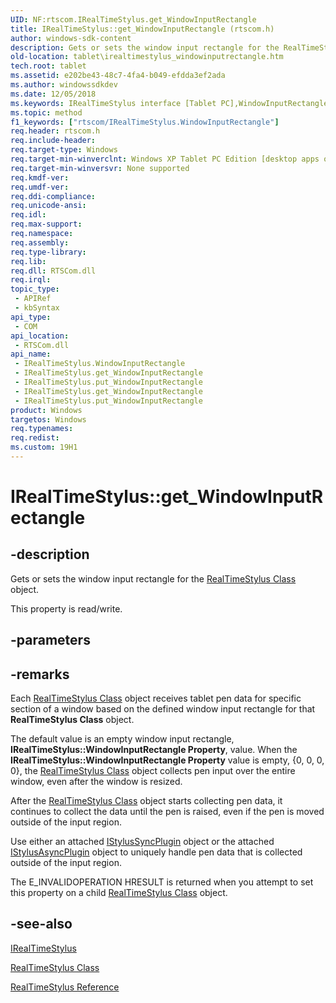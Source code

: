 ```yaml
---
UID: NF:rtscom.IRealTimeStylus.get_WindowInputRectangle
title: IRealTimeStylus::get_WindowInputRectangle (rtscom.h)
author: windows-sdk-content
description: Gets or sets the window input rectangle for the RealTimeStylus Class object.
old-location: tablet\irealtimestylus_windowinputrectangle.htm
tech.root: tablet
ms.assetid: e202be43-48c7-4fa4-b049-efdda3ef2ada
ms.author: windowssdkdev
ms.date: 12/05/2018
ms.keywords: IRealTimeStylus interface [Tablet PC],WindowInputRectangle property, IRealTimeStylus.WindowInputRectangle, IRealTimeStylus.get_WindowInputRectangle, IRealTimeStylus.put_WindowInputRectangle, IRealTimeStylus::WindowInputRectangle, IRealTimeStylus::get_WindowInputRectangle, IRealTimeStylus::put_WindowInputRectangle, WindowInputRectangle property [Tablet PC], WindowInputRectangle property [Tablet PC],IRealTimeStylus interface, e202be43-48c7-4fa4-b049-efdda3ef2ada, get_WindowInputRectangle, rtscom/IRealTimeStylus::WindowInputRectangle, rtscom/IRealTimeStylus::get_WindowInputRectangle, rtscom/IRealTimeStylus::put_WindowInputRectangle, tablet.irealtimestylus_windowinputrectangle
ms.topic: method
f1_keywords: ["rtscom/IRealTimeStylus.WindowInputRectangle"]
req.header: rtscom.h
req.include-header: 
req.target-type: Windows
req.target-min-winverclnt: Windows XP Tablet PC Edition [desktop apps only]
req.target-min-winversvr: None supported
req.kmdf-ver: 
req.umdf-ver: 
req.ddi-compliance: 
req.unicode-ansi: 
req.idl: 
req.max-support: 
req.namespace: 
req.assembly: 
req.type-library: 
req.lib: 
req.dll: RTSCom.dll
req.irql: 
topic_type:
 - APIRef
 - kbSyntax
api_type:
 - COM
api_location:
 - RTSCom.dll
api_name:
 - IRealTimeStylus.WindowInputRectangle
 - IRealTimeStylus.get_WindowInputRectangle
 - IRealTimeStylus.put_WindowInputRectangle
 - IRealTimeStylus.get_WindowInputRectangle
 - IRealTimeStylus.put_WindowInputRectangle
product: Windows
targetos: Windows
req.typenames: 
req.redist: 
ms.custom: 19H1
---
```


# IRealTimeStylus::get_WindowInputRectangle


## -description



Gets or sets the window input rectangle for the <a href="https://docs.microsoft.com/windows/desktop/tablet/realtimestylus-class">RealTimeStylus Class</a> object.



This property is read/write.


## -parameters


## -remarks



Each <a href="https://docs.microsoft.com/windows/desktop/tablet/realtimestylus-class">RealTimeStylus Class</a> object receives tablet pen data for specific section of a window based on the defined window input rectangle for that <b>RealTimeStylus Class</b> object.

The default value is an empty window input rectangle, <b>IRealTimeStylus::WindowInputRectangle Property</b>, value. When the <b>IRealTimeStylus::WindowInputRectangle Property</b> value is empty, {0, 0, 0, 0}, the <a href="https://docs.microsoft.com/windows/desktop/tablet/realtimestylus-class">RealTimeStylus Class</a> object collects pen input over the entire window, even after the window is resized.

After the <a href="https://docs.microsoft.com/windows/desktop/tablet/realtimestylus-class">RealTimeStylus Class</a> object starts collecting pen data, it continues to collect the data until the pen is raised, even if the pen is moved outside of the input region.

Use either an attached <a href="https://docs.microsoft.com/windows/desktop/api/rtscom/nn-rtscom-istylussyncplugin">IStylusSyncPlugin</a> object or the attached <a href="https://docs.microsoft.com/windows/desktop/api/rtscom/nn-rtscom-istylusasyncplugin">IStylusAsyncPlugin</a> object to uniquely handle pen data that is collected outside of the input region.

The E_INVALIDOPERATION HRESULT is returned when you attempt to set this property on a child <a href="https://docs.microsoft.com/windows/desktop/tablet/realtimestylus-class">RealTimeStylus Class</a> object.




## -see-also




<a href="https://docs.microsoft.com/windows/desktop/api/rtscom/nn-rtscom-irealtimestylus">IRealTimeStylus</a>



<a href="https://docs.microsoft.com/windows/desktop/tablet/realtimestylus-class">RealTimeStylus Class</a>



<a href="https://docs.microsoft.com/windows/desktop/tablet/realtimestylus-reference">RealTimeStylus Reference</a>
 

 

